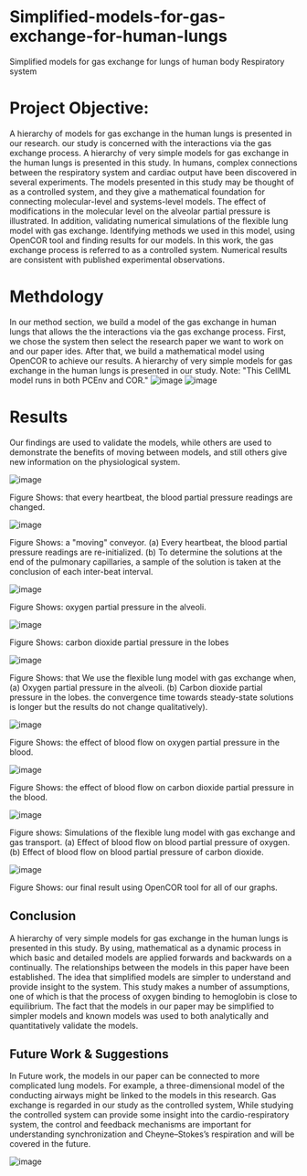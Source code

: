 # Simplified-models-for-gas-exchange-for-human-lungs
Simplified models for gas exchange for lungs of human body Respiratory system


# Project Objective:
A hierarchy of models for gas exchange in the human lungs is presented in our research. our study is concerned with the interactions via the gas exchange process. A hierarchy of very simple models for gas exchange in the human lungs is presented in this study. In humans, complex connections between the respiratory system and cardiac output have been discovered in several experiments. The models presented in this study may be thought of as a controlled system, and they give a mathematical foundation for connecting molecular-level and systems-level models. The effect of modifications in the molecular level on the alveolar partial pressure is illustrated. In addition, validating numerical simulations of the flexible lung model with gas exchange. Identifying methods we used in this model, using OpenCOR tool and finding results for our models. In this work, the gas exchange process is referred to as a controlled system. Numerical results are consistent with published experimental observations.


# Methdology
In our method section, we build a model of the gas exchange in human lungs that allows the the interactions via the gas exchange process. First, we chose the system then select the research paper we want to work on and our paper ides. After that, we build a mathematical model using OpenCOR to achieve our results. A hierarchy of very simple models for gas exchange in the human lungs is presented in our study.
Note: "This CellML model runs in both PCEnv and COR."
![image](https://github.com/SHrouk-Hesh/Simplified-models-for-gas-exchange-for-human-lungs/assets/121517766/fdf47838-4351-4a9f-95a6-5a30788381c0)
![image](https://github.com/SHrouk-Hesh/Simplified-models-for-gas-exchange-for-human-lungs/assets/121517766/d6f1d094-dc8e-4bdd-9040-93fa9a68f18c)


# Results
Our findings are used to validate the models, while others are used to demonstrate the benefits of moving between models, and still others give new information on the physiological system.

![image](https://github.com/SHrouk-Hesh/Simplified-models-for-gas-exchange-for-human-lungs/assets/121517766/16ecb376-7cc7-4992-84d8-5299a666d3f9)

Figure Shows: that every heartbeat, the blood partial pressure readings are changed.

![image](https://github.com/SHrouk-Hesh/Simplified-models-for-gas-exchange-for-human-lungs/assets/121517766/8b54a87b-cb6c-430c-ae92-b47074c5c640)

Figure Shows: a "moving" conveyor. (a) Every heartbeat, the blood partial pressure readings are re-initialized. (b) To determine the solutions at the end of the pulmonary capillaries, a sample of the solution is taken at the conclusion of each inter-beat interval.

![image](https://github.com/SHrouk-Hesh/Simplified-models-for-gas-exchange-for-human-lungs/assets/121517766/81234fc5-9bf2-4722-a7c9-b4d300801608)

Figure Shows: oxygen partial pressure in the alveoli.

![image](https://github.com/SHrouk-Hesh/Simplified-models-for-gas-exchange-for-human-lungs/assets/121517766/90a0d5e0-f92b-4926-ba05-a466dc4602c1)

Figure Shows: carbon dioxide partial pressure in the lobes

![image](https://github.com/SHrouk-Hesh/Simplified-models-for-gas-exchange-for-human-lungs/assets/121517766/ba3dfd3e-b5f8-48dc-b4cc-06448c675090)

Figure Shows: that We use the flexible lung model with gas exchange when, (a) Oxygen partial pressure in the alveoli. (b) Carbon dioxide partial pressure in the lobes. the convergence time towards steady-state solutions is longer but the results do not change qualitatively).

![image](https://github.com/SHrouk-Hesh/Simplified-models-for-gas-exchange-for-human-lungs/assets/121517766/ba1af2de-0dc4-4820-806e-1ba407d5578e)

Figure Shows: the effect of blood flow on oxygen partial pressure in the blood. 

![image](https://github.com/SHrouk-Hesh/Simplified-models-for-gas-exchange-for-human-lungs/assets/121517766/6fd454d1-c5db-44ad-b59b-60e9a447fd17)

Figure  Shows: the effect of blood flow on carbon dioxide partial pressure in the blood.

![image](https://github.com/SHrouk-Hesh/Simplified-models-for-gas-exchange-for-human-lungs/assets/121517766/5a50b391-1243-4a84-8f0b-002c986e4e9f)

Figure shows: Simulations of the flexible lung model with gas exchange and gas transport. (a) Effect of blood flow on blood partial pressure of oxygen. (b) Effect of blood flow on blood partial pressure of carbon dioxide.

![image](https://github.com/SHrouk-Hesh/Simplified-models-for-gas-exchange-for-human-lungs/assets/121517766/291c901f-fa00-404b-ad1b-e5bac1111b39)

Figure Shows: our final result using OpenCOR tool for all of our graphs.


## Conclusion
A hierarchy of very simple models for gas exchange in the human lungs is presented in this study. By using, mathematical as a dynamic process in which basic and detailed models are applied forwards and backwards on a continually. The relationships between the models in this paper have been established. The idea that simplified models are simpler to understand and provide insight to the system. This study makes a number of assumptions, one of which is that the process of oxygen binding to hemoglobin is close to equilibrium. The fact that the models in our paper may be simplified to simpler models and known models was used to both analytically and quantitatively validate the models.

## Future Work & Suggestions
In Future work, the models in our paper can be connected to more complicated lung models. For example, a three-dimensional model of the conducting airways might be linked to the models in this research. Gas exchange is regarded in our study as the controlled system, While studying the controlled system can provide some insight into the cardio-respiratory system, the control and feedback mechanisms are important for understanding synchronization and Cheyne–Stokes’s respiration and will be covered in the future.

![image](https://github.com/SHrouk-Hesh/Simplified-models-for-gas-exchange-for-human-lungs/assets/121517766/b86ce2d2-0aee-487e-bf13-b7b49656cdb2)








